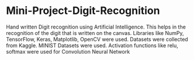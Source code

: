 # Mini-Project-Digit-Recognition

Hand written Digit recognition using Artificial Intelligence. This helps in the recognition of the digit that is written on the canvas. Libraries like NumPy, TensorFlow, Keras, Matplotlib, OpenCV were used. Datasets were collected from Kaggle. MINIST Datasets were used. Activation functions like relu, softmax were used for Convolution Neural Network 
